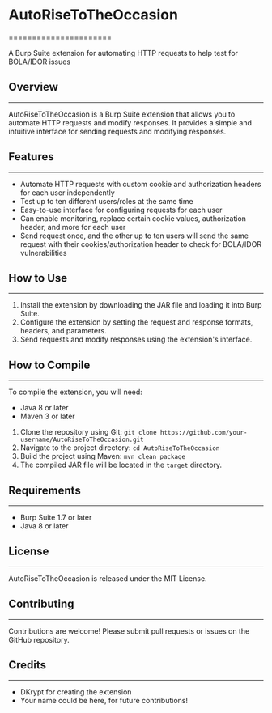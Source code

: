 # AutoRiseToTheOccasion
======================

A Burp Suite extension for automating HTTP requests to help test for BOLA/IDOR issues

## Overview
------------

AutoRiseToTheOccasion is a Burp Suite extension that allows you to automate HTTP requests and modify responses. It provides a simple and intuitive interface for sending requests and modifying responses.

## Features
------------

* Automate HTTP requests with custom cookie and authorization headers for each user independently
* Test up to ten different users/roles at the same time
* Easy-to-use interface for configuring requests for each user
* Can enable monitoring, replace certain cookie values, authorization header, and more for each user
* Send request once, and the other up to ten users will send the same request with their cookies/authorization header to check for BOLA/IDOR vulnerabilities

## How to Use
--------------

1. Install the extension by downloading the JAR file and loading it into Burp Suite.
2. Configure the extension by setting the request and response formats, headers, and parameters.
3. Send requests and modify responses using the extension's interface.

## How to Compile
-----------------

To compile the extension, you will need:

* Java 8 or later
* Maven 3 or later

1. Clone the repository using Git: `git clone https://github.com/your-username/AutoRiseToTheOccasion.git`
2. Navigate to the project directory: `cd AutoRiseToTheOccasion`
3. Build the project using Maven: `mvn clean package`
4. The compiled JAR file will be located in the `target` directory.

## Requirements
------------

* Burp Suite 1.7 or later
* Java 8 or later

## License
-------

AutoRiseToTheOccasion is released under the MIT License.

## Contributing
------------

Contributions are welcome! Please submit pull requests or issues on the GitHub repository.

## Credits
--------

* DKrypt for creating the extension
* Your name could be here, for future contributions!